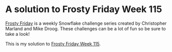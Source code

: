 # A solution to Frosty Friday Week 115

[Frosty Friday][fros] is a weekly Snowflake challenge series
created by Christopher Marland and Mike Droog.
These challenges can be a lot of fun so be sure to take a look!

This is my solution to [Frosty Friday Week 115][ffw115].

[fros]: https://frostyfriday.org/
[ffw115]: https://frostyfriday.org/blog/2024/10/18/week-115-intermediate/
[fiscaldata]: https://fiscaldata.treasury.gov/api-documentation/
